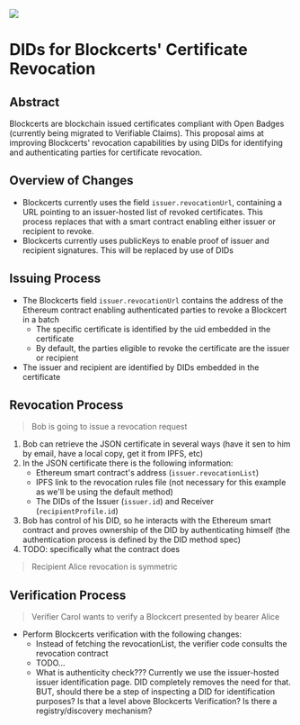 [![](https://img.shields.io/badge/In%20progress--yellow.svg)]()
# DIDs for Blockcerts' Certificate Revocation

## Abstract

Blockcerts are blockchain issued certificates compliant with Open Badges (currently being migrated to Verifiable Claims). This proposal aims at improving Blockcerts' revocation capabilities by using DIDs for identifying and authenticating parties for certificate revocation.

## Overview of Changes
- Blockcerts currently uses the field `issuer.revocationUrl`, containing a URL pointing to an issuer-hosted list of revoked certificates. This process replaces that with a smart contract enabling either issuer or recipient to revoke.
- Blockcerts currently uses publicKeys to enable proof of issuer and recipient signatures. This will be replaced by use of DIDs


## Issuing Process

* The Blockcerts field `issuer.revocationUrl` contains the address of the Ethereum contract enabling authenticated parties to revoke a Blockcert in a batch
    * The specific certificate is identified by the uid embedded in the certificate
    * By default, the parties eligible to revoke the certificate are the issuer or recipient
* The issuer and recipient are identified by DIDs embedded in the certificate

## Revocation Process


>Bob is going to issue a revocation request
1. Bob can retrieve the JSON certificate in several ways (have it sen to him by email, have a local copy, get it from IPFS, etc)
2. In the JSON certificate there is the following information:
    - Ethereum smart contract's address (`issuer.revocationList`)
    - IPFS link to the revocation rules file (not necessary for this example as we'll be using the default method)
    - The DIDs of the Issuer (`issuer.id`) and Receiver (`recipientProfile.id`) 
3. Bob has control of his DID, so he interacts with the Ethereum smart contract and proves ownership of the DID by authenticating himself (the authentication process is defined by the DID method spec)
4. TODO: specifically what the contract does

> Recipient Alice revocation is symmetric

## Verification Process

> Verifier Carol wants to verify a Blockcert presented by bearer Alice
> 
- Perform Blockcerts verification with the following changes:
    - Instead of fetching the revocationList, the verifier code consults the revocation contract
    - TODO...
    - What is authenticity check??? Currently we use the issuer-hosted issuer identification page. DID completely removes the need for that. BUT, should there be a step of inspecting a DID for identification purposes? Is that a level above Blockcerts Verification? Is there a registry/discovery mechanism?

